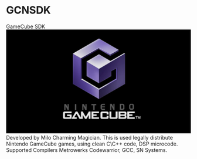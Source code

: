 # GCNSDK
 GameCube SDK
![alt text](https://github.com/MiloCharmingMagician/GCNSDK/blob/master/gc.png?raw=true)
 Developed by Milo Charming Magician.
 This is used legally distribute Nintendo GameCube games, using clean C\C++ code, DSP microcode.
 Supported Compilers Metrowerks Codewarrior, GCC, SN Systems.
